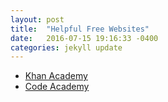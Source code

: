 ```yaml
---
layout: post
title:  "Helpful Free Websites"
date:   2016-07-15 19:16:33 -0400
categories: jekyll update
---
```

<ul>
<li><a href="https://www.khanacademy.org/">Khan Academy</a></li>
<li><a href="https://www.codecademy.com/">Code Academy</a></li>
</ul>

